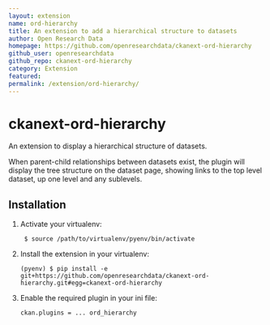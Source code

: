 ```yaml
---
layout: extension
name: ord-hierarchy
title: An extension to add a hierarchical structure to datasets
author: Open Research Data
homepage: https://github.com/openresearchdata/ckanext-ord-hierarchy
github_user: openresearchdata
github_repo: ckanext-ord-hierarchy
category: Extension
featured: 
permalink: /extension/ord-hierarchy/
---
```



ckanext-ord-hierarchy
=====================

An extension to display a hierarchical structure of datasets.

When parent-child relationships between datasets exist, the plugin will display the tree structure on the dataset page, showing links to the top level dataset, up one level and any sublevels.

## Installation


1. Activate your virtualenv:

        $ source /path/to/virtualenv/pyenv/bin/activate
        
1.  Install the extension in your virtualenv:

        (pyenv) $ pip install -e git+https://github.com/openresearchdata/ckanext-ord-hierarchy.git#egg=ckanext-ord-hierarchy

1.  Enable the required plugin in your ini file:

        ckan.plugins = ... ord_hierarchy

